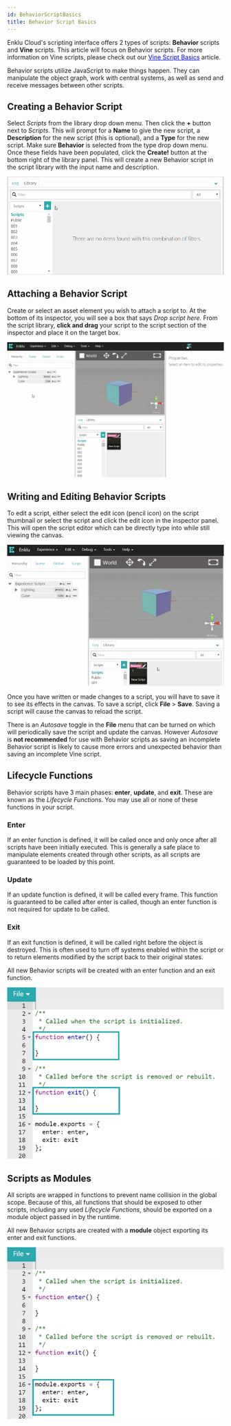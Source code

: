 ```yaml
---
id: BehaviorScriptBasics
title: Behavior Script Basics
---
```


Enklu Cloud's scripting interface offers 2 types of scripts: **Behavior** scripts and **Vine** scripts. This article will focus on Behavior scripts. For more information on Vine scripts, please check out our <a style="color:#0000ee" href="/docs/Scripting/VineScriptBasics"><u>Vine Script Basics</u></a> article.

Behavior scripts utilize JavaScript to make things happen. They can manipulate the object graph, work with central systems, as well as send and receive messages between other scripts.

## Creating a Behavior Script

Select *Scripts* from the library drop down menu. Then click the **+** button next to *Scripts*. This will prompt for a **Name** to give the new script, a **Description** for the new script (this is optional), and a **Type** for the new script. Make sure **Behavior** is selected from the type drop down menu. Once these fields have been populated, click the **Create!** button at the bottom right of the library panel. This will create a new Behavior script in the script library with the input name and description.

![Name, type, and description fields to create a new script.](/img/product/IntroductionToScripting_CreateNewScript.gif)

## Attaching a Behavior Script

Create or select an asset element you wish to attach a script to. At the bottom of its inspector, you will see a box that says *Drop script here.* From the script library, **click and drag** your script to the script section of the inspector and place it on the target box.

![Drag new script to script target box.](/img/product/IntroductionToScripting_AssignNewScript.gif)

## Writing and Editing Behavior Scripts

To edit a script, either select the edit icon (pencil icon) on the script thumbnail or select the script and click the edit icon in the inspector panel. This will open the script editor which can be directly type into while still viewing the canvas.

![Typing into script editor.](/img/product/IntroductionToScripting_EditScript.gif)

Once you have written or made changes to a script, you will have to save it to see its effects in the canvas. To save a script, click **File** > **Save**. Saving a script will cause the canvas to reload the script. 

There is an *Autosave* toggle in the **File** menu that can be turned on which will periodically save the script and update the canvas. However *Autosave* is **not recommended** for use with Behavior scripts as saving an incomplete Behavior script is likely to cause more errors and unexpected behavior than saving an incomplete Vine script.

## Lifecycle Functions

Behavior scripts have 3 main phases: **enter**, **update**, and **exit**. These are known as the *Lifecycle Functions*. You may use all or none of these functions in your script.

### Enter

If an enter function is defined, it will be called once and only once after all scripts have been initially executed. This is generally a safe place to manipulate elements created through other scripts, as all scripts are guaranteed to be loaded by this point.

### Update

If an update function is defined, it will be called every frame. This function is guaranteed to be called after enter is called, though an enter function is not required for update to be called.  

### Exit

If an exit function is defined, it will be called right before the object is destroyed. This is often used to turn off systems enabled within the script or to return elements modified by the script back to their original states.

All new Behavior scripts will be created with an enter function and an exit function.

![New script file showing empty enter and exit functions.](/img/product/BehaviorScriptBasics_NewScriptContents.png)

## Scripts as Modules

All scripts are wrapped in functions to prevent name collision in the global scope. Because of this, all functions that should be exposed to other scripts, including any used *Lifecycle Functions*, should be exported on a module object passed in by the runtime.  

All new Behavior scripts are created with a **module** object exporting its enter and exit functions.

![New script file showing empty enter and exit functions.](/img/product/BehaviorScriptBasics_NewScriptExportContents.png)
